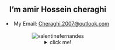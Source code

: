 <center><h2>I’m amir Hossein cheraghi </h2>
<center><li>
My Email: <a href="mailto:Cheraghi.2007@outlook.com">Cheraghi.2007@outlook.com</a>
</li></br>
<img align="center" src="https://github-readme-streak-stats.herokuapp.com/?user=Amircfyt&" alt="valentinefernandes" />
<details>
<summary>click me!</summary>
<p align="center"></br>
<img align="left" src="https://github-readme-stats.vercel.app/api/top-langs?username=Amircfyt&show_icons=true&locale=en&layout=compact" alt="kimjayden" />
<img align="center" src="https://github-readme-stats.vercel.app/api?username=amircfyt&show_icons=true&count_private=true&include_all_commits=true" />
<img align="center" src="https://github-profile-trophy.vercel.app/?username=amircfyt&row=2&column=3" />
<img align="center" src="https://github-profile-summary-cards.vercel.app/api/cards/profile-details?username=Amircfyt&theme=github" />

</details>
<a align="center" href="https://coffeebede.ir/buycoffee/amircfyt"><img align="center" style="width:200px;margin-left:1000px"  src="https://coffeebede.ir/DashboardTemplateV2/app-assets/images/banner/default-yellow.svg" /></a>
